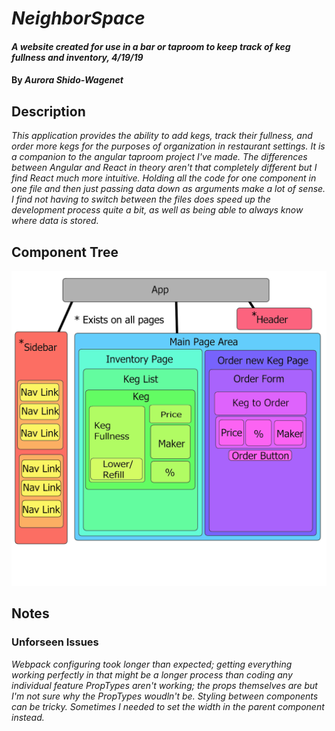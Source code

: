 # _NeighborSpace_

#### _A website created for use in a bar or taproom to keep track of keg fullness and inventory, 4/19/19_

#### By _**Aurora Shido-Wagenet**_

## Description

_This application provides the ability to add kegs, track their fullness, and order more kegs for the purposes of organization in restaurant settings. It is a companion to the angular taproom project I've made. The differences between Angular and React in theory aren't that completely different but I find React much more intuitive. Holding all the code for one component in one file and then just passing data down as arguments make a lot of sense. I find not having to switch between the files does speed up the development process quite a bit, as well as being able to always know where data is stored._

## Component Tree

![alt text](src/assets/images/component-map.png)

## Notes

### Unforseen Issues
_Webpack configuring took longer than expected; getting everything working perfectly in that might be a longer process than coding any individual feature_
_PropTypes aren't working; the props themselves are but I'm not sure why the PropTypes woudln't be._
_Styling between components can be tricky. Sometimes I needed to set the width in the parent component instead._

<!-- ## Setup/Installation Requirements

* _Use your command terminal (gitbash if you're using a windows machine) to clone the latest commit from Github, using the url provided_
* _Open with a text editor such as Atom to view the code_
* _In your terminal run the command "npm install"_
* _Then, run the command "npm run start" to view_

## Known Bugs

_images do not show up sometimes_

## Support and contact details
_If you encounter any bugs or issues not documented during your experience, please feel free to contact me at my email: fullmetalwoman@gmail.com_

## Technologies used

_This application was created using HTML and CSS_

### License

Copyright (c) 2019 **_ Aurora Shido-Wagenet_**

Permission is hereby granted, free of charge, to any person obtaining a copy
of this software and associated documentation files (the "Software"), to deal
in the Software without restriction, including without limitation the rights
to use, copy, modify, merge, publish, distribute, sublicense, and/or sell
copies of the Software, and to permit persons to whom the Software is
furnished to do so, subject to the following conditions:

The above copyright notice and this permission notice shall be included in all
copies or substantial portions of the Software.

THE SOFTWARE IS PROVIDED "AS IS", WITHOUT WARRANTY OF ANY KIND, EXPRESS OR
IMPLIED, INCLUDING BUT NOT LIMITED TO THE WARRANTIES OF MERCHANTABILITY,
FITNESS FOR A PARTICULAR PURPOSE AND NONINFRINGEMENT. IN NO EVENT SHALL THE
AUTHORS OR COPYRIGHT HOLDERS BE LIABLE FOR ANY CLAIM, DAMAGES OR OTHER
LIABILITY, WHETHER IN AN ACTION OF CONTRACT, TORT OR OTHERWISE, ARISING FROM,
OUT OF OR IN CONNECTION WITH THE SOFTWARE OR THE USE OR OTHER DEALINGS IN THE
SOFTWARE. -->
